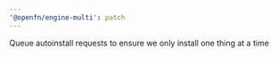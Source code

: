 ```yaml
---
'@openfn/engine-multi': patch
---
```


Queue autoinstall requests to ensure we only install one thing at a time
